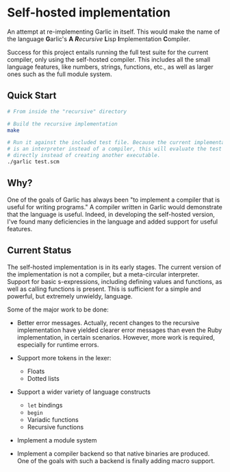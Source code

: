 Self-hosted implementation
==========================

An attempt at re-implementing Garlic in itself. This would make the name of the language **G**arlic's **A** _**R**ecursive_ **L**isp **I**mplementation **C**ompiler.

Success for this project entails running the full test suite for the current compiler, only using the self-hosted compiler. This includes all the small language features, like numbers, strings, functions, etc., as well as larger ones such as the full module system.

Quick Start
-----------

```sh
# From inside the "recursive" directory

# Build the recursive implementation
make

# Run it against the included test file. Because the current implementation
# is an interpreter instead of a compiler, this will evaluate the test file
# directly instead of creating another executable.
./garlic test.scm
```

Why?
----

One of the goals of Garlic has always been "to implement a compiler that is useful for writing programs." A compiler written in Garlic would demonstrate that the language is useful. Indeed, in developing the self-hosted version, I've found many deficiencies in the language and added support for useful features.

Current Status
--------------

The self-hosted implementation is in its early stages. The current version of the implementation is not a compiler, but a meta-circular interpreter. Support for basic s-expressions, including defining values and functions, as well as calling functions is present. This is sufficient for a simple and powerful, but extremely unwieldy, language.

Some of the major work to be done:

- Better error messages. Actually, recent changes to the recursive implementation have yielded clearer error messages than even the Ruby implementation, in certain scenarios. However, more work is required, especially for runtime errors.

- Support more tokens in the lexer:

  - Floats
  - Dotted lists

- Support a wider variety of language constructs

  - `let` bindings
  - `begin`
  - Variadic functions
  - Recursive functions

- Implement a module system

- Implement a compiler backend so that native binaries are produced. One of the goals with such a backend is finally adding macro support.
